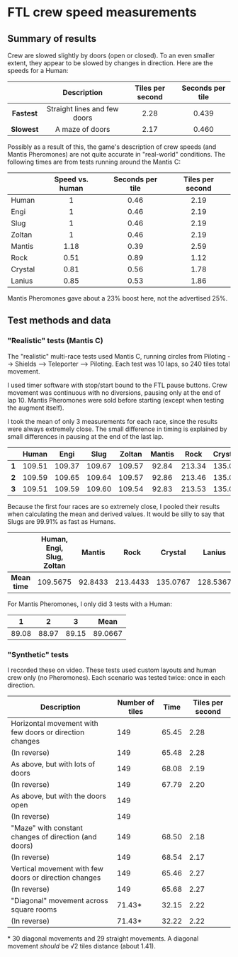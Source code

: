 # FTL crew speed measurements

## Summary of results

Crew are slowed slightly by doors (open or closed). To an even smaller extent, they appear to be slowed by changes in direction. Here are the speeds for a Human:

|             | Description                  | Tiles per second | Seconds per tile |
|:-----------:|:----------------------------:|:----------------:|:----------------:|
| **Fastest** | Straight lines and few doors | 2.28             | 0.439            |
| **Slowest** | A maze of doors              | 2.17             | 0.460            | 

Possibly as a result of this, the game's description of crew speeds (and Mantis Pheromones) are not quite accurate in "real-world" conditions. The following times are from tests running around the Mantis C:

|         | Speed vs. human | Seconds per tile | Tiles per second |
|---------|:---------------:|:----------------:|:----------------:|
| Human   | 1               | 0.46             | 2.19             |
| Engi    | 1               | 0.46             | 2.19             |
| Slug    | 1               | 0.46             | 2.19             |
| Zoltan  | 1               | 0.46             | 2.19             |
| Mantis  | 1.18            | 0.39             | 2.59             |
| Rock    | 0.51            | 0.89             | 1.12             |
| Crystal | 0.81            | 0.56             | 1.78             |
| Lanius  | 0.85            | 0.53             | 1.86             |

Mantis Pheromones gave about a 23% boost here, not the advertised 25%.

## Test methods and data

### "Realistic" tests (Mantis C)

The "realistic" multi-race tests used Mantis C, running circles from Piloting --> Shields --> Teleporter --> Piloting. Each test was 10 laps, so 240 tiles total movement.

I used timer software with stop/start bound to the FTL pause buttons. Crew movement was continuous with no diversions, pausing only at the end of lap 10. Mantis Pheromones were sold before starting (except when testing the augment itself).

I took the mean of only 3 measurements for each race, since the results were always extremely close. The small difference in timing is explained by small differences in pausing at the end of the last lap.

|          | Human  | Engi   | Slug   | Zoltan | Mantis | Rock   | Crystal | Lanius |
|:--------:|:------:|:------:|:------:|:------:|:------:|:------:|:-------:|:------:|
| **1**    | 109.51 | 109.37 | 109.67 | 109.57 | 92.84  | 213.34 | 135.08  | 128.38 |
| **2**    | 109.59 | 109.65 | 109.64 | 109.57 | 92.86  | 213.46 | 135.08  | 128.55 |
| **3**    | 109.51 | 109.59 | 109.60 | 109.54 | 92.83  | 213.53 | 135.07  | 128.68 |

Because the first four races are so extremely close, I pooled their results when calculating the mean and derived values. It would be silly to say that Slugs are 99.91% as fast as Humans.

|               | Human, Engi, Slug, Zoltan | Mantis  | Rock     | Crystal  | Lanius   |
|:-------------:|:-------------------------:|:-------:|:--------:|:--------:|:--------:|
| **Mean time** | 109.5675                  | 92.8433 | 213.4433 | 135.0767 | 128.5367 |

For Mantis Pheromones, I only did 3 tests with a Human:

| 1     | 2     | 3     | Mean    |
|:-----:|:-----:|:-----:|:-------:|
| 89.08 | 88.97 | 89.15 | 89.0667 |

### "Synthetic" tests

I recorded these on video. These tests used custom layouts and human crew only (no Pheromones). Each scenario was tested twice: once in each direction.

| Description                                             | Number of tiles | Time  | Tiles per second |
|---------------------------------------------------------|-----------------|-------|------------------|
| Horizontal movement with few doors or direction changes | 149             | 65.45 | 2.28             |
| (In reverse)                                            | 149             | 65.48 | 2.28             |
| As above, but with lots of doors                        | 149             | 68.08 | 2.19             |
| (In reverse)                                            | 149             | 67.79 | 2.20             |
| As above, but with the doors open                       | 149             |       |                  |
| (In reverse)                                            | 149             |       |                  |
| "Maze" with constant changes of direction (and doors)   | 149             | 68.50 | 2.18             |
| (In reverse)                                            | 149             | 68.54 | 2.17             |
| Vertical movement with few doors or direction changes   | 149             | 65.46 | 2.27             |
| (In reverse)                                            | 149             | 65.68 | 2.27             |
| "Diagonal" movement across square rooms                 | 71.43*          | 32.15 | 2.22             |
| (In reverse)                                            | 71.43*          | 32.22 | 2.22             |

\* 30 diagonal movements and 29 straight movements. A diagonal movement *should* be √2 tiles distance (about 1.41).
